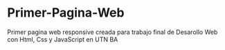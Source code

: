 # Primer-Pagina-Web
Primer pagina web responsive creada para trabajo final de Desarollo Web con Html, Css y JavaScript en UTN BA

